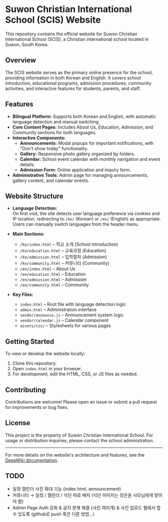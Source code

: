 # Suwon Christian International School (SCIS) Website

This repository contains the official website for Suwon Christian International School (SCIS), a Christian international school located in Suwon, South Korea.

## Overview

The SCIS website serves as the primary online presence for the school, providing information in both Korean and English. It covers school introduction, educational programs, admission procedures, community activities, and interactive features for students, parents, and staff.

## Features

- **Bilingual Platform:** Supports both Korean and English, with automatic language detection and manual switching.
- **Core Content Pages:** Includes About Us, Education, Admission, and Community sections for both languages.
- **Interactive Components:**
  - **Announcements:** Modal popups for important notifications, with "Don't show today" functionality.
  - **Gallery:** Responsive photo gallery organized by folders.
  - **Calendar:** School event calendar with monthly navigation and event details.
  - **Admission Form:** Online application and inquiry form.
- **Administrative Tools:** Admin page for managing announcements, gallery content, and calendar events.

## Website Structure

- **Language Detection:**  
  On first visit, the site detects user language preference via cookies and IP location, redirecting to `/ko/` (Korean) or `/en/` (English) as appropriate. Users can manually switch languages from the header menu.

- **Main Sections:**
  - `/ko/index.html` – 학교 소개 (School Introduction)
  - `/ko/education.html` – 교육과정 (Education)
  - `/ko/admission.html` – 입학절차 (Admission)
  - `/ko/community.html` – 커뮤니티 (Community)
  - `/en/index.html` – About Us
  - `/en/education.html` – Education
  - `/en/admission.html` – Admission
  - `/en/community.html` – Community

- **Key Files:**
  - `index.html` – Root file with language detection logic
  - `admin.html` – Administration interface
  - `vendor/announce.js` – Announcement system logic
  - `vendor/calendar.js` – Calendar component
  - `assets/css/` – Stylesheets for various pages

## Getting Started

To view or develop the website locally:

1. Clone this repository.
2. Open `index.html` in your browser.
3. For development, edit the HTML, CSS, or JS files as needed.

## Contributing

Contributions are welcome! Please open an issue or submit a pull request for improvements or bug fixes.

## License

This project is the property of Suwon Christian International School. For usage or distribution inquiries, please contact the school administration.

---

For more details on the website's architecture and features, see the [DeepWiki documentation](https://deepwiki.com/mangostin2010/mangostin2010.github.io).

## TODO

- 일정 캘린더 사진 확대 기능 (index.html, announcement)
- 커뮤니티 → 일정 / 캘린더 / 식단 따로 배치 (식단 이미지는 장은윤 사모님에게 받아야 함)
- Admin Page Auth 강화 & 공지 문제 해결 (사진 여러개) & 사진 업로드 웹에서 할 수 있도록 (github로 push 혹은 다른 방법...)